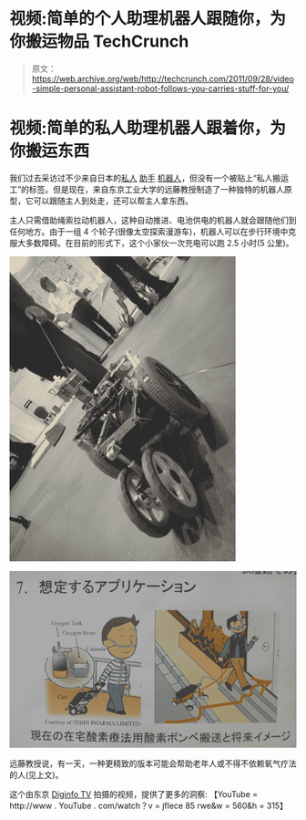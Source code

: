 # 视频:简单的个人助理机器人跟随你，为你搬运物品 TechCrunch

> 原文：<https://web.archive.org/web/http://techcrunch.com/2011/09/28/video-simple-personal-assistant-robot-follows-you-carries-stuff-for-you/>

# 视频:简单的私人助理机器人跟着你，为你搬运东西

我们过去采访过不少来自日本的[私人](https://web.archive.org/web/20230204231155/https://techcrunch.com/2010/09/01/video-advanced-japanese-home-robots/) [助手](https://web.archive.org/web/20230204231155/https://techcrunch.com/2010/01/13/indoor-personal-mobility-robot-video/) [机器人](https://web.archive.org/web/20230204231155/https://techcrunch.com/2008/08/01/can-toyotas-winglet-become-a-segway-killer/)，但没有一个被贴上“私人搬运工”的标签。但是现在，来自东京工业大学的远藤教授制造了一种独特的机器人原型，它可以跟随主人到处走，还可以帮主人拿东西。

主人只需借助绳索拉动机器人，这种自动推进、电池供电的机器人就会跟随他们到任何地方。由于一组 4 个轮子(很像太空探索漫游车)，机器人可以在步行环境中克服大多数障碍。在目前的形式下，这个小家伙一次充电可以跑 2.5 小时(5 公里)。

[![](img/171ed65c98ff57a4b39aa46f7e353702.png "robot 2")](https://web.archive.org/web/20230204231155/https://techcrunch.com/wp-content/uploads/2011/09/robot-2.png)

[![](img/77b2d511f22f768d6518dd08288678dd.png "robot therapy")](https://web.archive.org/web/20230204231155/https://techcrunch.com/wp-content/uploads/2011/09/robot-therapy.png)

远藤教授说，有一天，一种更精致的版本可能会帮助老年人或不得不依赖氧气疗法的人(见上文)。

这个由东京 [Diginfo TV](https://web.archive.org/web/20230204231155/http://www.diginfo.tv/2011/09/28/11-0193-r-en.php) 拍摄的视频，提供了更多的洞察:
【YouTube = http://www . YouTube . com/watch？v = jflece 85 rwe&w = 560&h = 315】